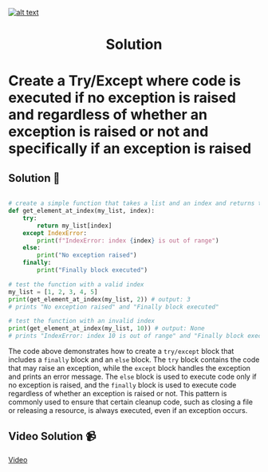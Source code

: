 <a href="https://www.core-code.io/">

![alt text](https://uploads-ssl.webflow.com/5eb2f56932c3562feab232e3/5f73550d00249e7e96c9f3de_Logo.png 'corecodeio')

</a>

<h1 align="center">Solution</h1>

# Create a Try/Except where code is executed if no exception is raised and regardless of whether an exception is raised or not and specifically if an exception is raised

## Solution 🏁

```python

# create a simple function that takes a list and an index and returns the element at that index
def get_element_at_index(my_list, index):
    try:
        return my_list[index]
    except IndexError:
        print(f"IndexError: index {index} is out of range")
    else:
        print("No exception raised")
    finally:
        print("Finally block executed")

# test the function with a valid index
my_list = [1, 2, 3, 4, 5]
print(get_element_at_index(my_list, 2)) # output: 3
# prints "No exception raised" and "Finally block executed"

# test the function with an invalid index
print(get_element_at_index(my_list, 10)) # output: None
# prints "IndexError: index 10 is out of range" and "Finally block executed"
```

The code above demonstrates how to create a `try/except` block that includes a `finally` block and an `else` block. The `try` block contains the code that may raise an exception, while the `except` block handles the exception and prints an error message. The `else` block is used to execute code only if no exception is raised, and the `finally` block is used to execute code regardless of whether an exception is raised or not. This pattern is commonly used to ensure that certain cleanup code, such as closing a file or releasing a resource, is always executed, even if an exception occurs.

## Video Solution 📹

[Video](https://youtu.be/DM751zfjneQ)
